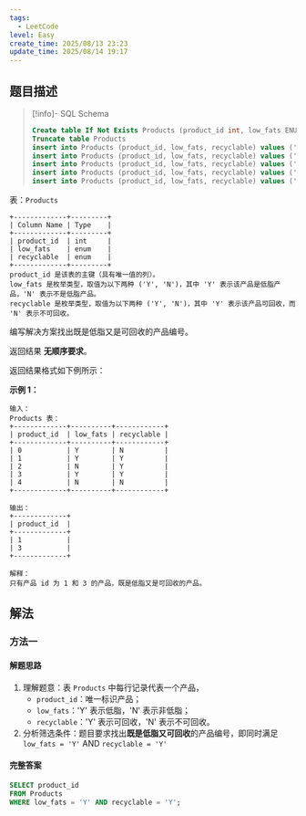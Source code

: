 ```yaml
---
tags:
  - LeetCode
level: Easy
create_time: 2025/08/13 23:23
update_time: 2025/08/14 19:17
---
```


## 题目描述

> [!info]- SQL Schema
>
> ```sql
> Create table If Not Exists Products (product_id int, low_fats ENUM('Y', 'N'), recyclable ENUM('Y','N'))
> Truncate table Products
> insert into Products (product_id, low_fats, recyclable) values ('0', 'Y', 'N')
> insert into Products (product_id, low_fats, recyclable) values ('1', 'Y', 'Y')
> insert into Products (product_id, low_fats, recyclable) values ('2', 'N', 'Y')
> insert into Products (product_id, low_fats, recyclable) values ('3', 'Y', 'Y')
> insert into Products (product_id, low_fats, recyclable) values ('4', 'N', 'N')
> ```

表：`Products`

```text
+-------------+---------+
| Column Name | Type    |
+-------------+---------+
| product_id  | int     |
| low_fats    | enum    |
| recyclable  | enum    |
+-------------+---------+
product_id 是该表的主键（具有唯一值的列）。
low_fats 是枚举类型，取值为以下两种 ('Y', 'N')，其中 'Y' 表示该产品是低脂产品，'N' 表示不是低脂产品。
recyclable 是枚举类型，取值为以下两种 ('Y', 'N')，其中 'Y' 表示该产品可回收，而 'N' 表示不可回收。
```

编写解决方案找出既是低脂又是可回收的产品编号。

返回结果 **无顺序要求**。

返回结果格式如下例所示：

**示例 1：**

```text
输入：
Products 表：
+-------------+----------+------------+
| product_id  | low_fats | recyclable |
+-------------+----------+------------+
| 0           | Y        | N          |
| 1           | Y        | Y          |
| 2           | N        | Y          |
| 3           | Y        | Y          |
| 4           | N        | N          |
+-------------+----------+------------+

输出：
+-------------+
| product_id  |
+-------------+
| 1           |
| 3           |
+-------------+

解释：
只有产品 id 为 1 和 3 的产品，既是低脂又是可回收的产品。
```

## 解法

### 方法一

#### 解题思路

1. 理解题意：表 `Products` 中每行记录代表一个产品，
	- `product_id`：唯一标识产品；
	- `low_fats`：'Y' 表示低脂，'N' 表示非低脂；
	- `recyclable`：'Y' 表示可回收，'N' 表示不可回收。
2. 分析筛选条件：题目要求找出**既是低脂又可回收**的产品编号，即同时满足 `low_fats = 'Y'` AND `recyclable = 'Y'`

#### 完整答案

```sql
SELECT product_id
FROM Products
WHERE low_fats = 'Y' AND recyclable = 'Y';
```
